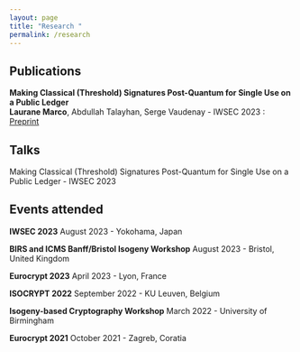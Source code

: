 ```yaml
---
layout: page
title: "Research "
permalink: /research
---
```

## Publications
**Making Classical (Threshold) Signatures Post-Quantum for Single Use on a Public Ledger** <br>
 **Laurane Marco**, Abdullah Talayhan, Serge Vaudenay - IWSEC 2023 :
 [Preprint](https://eprint.iacr.org/2023/420.pdf)

## Talks 
Making Classical (Threshold) Signatures Post-Quantum for Single Use on a Public Ledger - IWSEC 2023

## Events attended
**IWSEC 2023**
August 2023 - Yokohama, Japan 

**BIRS and ICMS Banff/Bristol Isogeny Workshop**
August 2023 - Bristol, United Kingdom 

**Eurocrypt 2023**
April 2023 - Lyon, France

**ISOCRYPT 2022**
September 2022 - KU Leuven, Belgium

**Isogeny-based Cryptography Workshop** 
March 2022 - University of Birmingham 

**Eurocrypt 2021** 
October 2021 - Zagreb, Coratia

